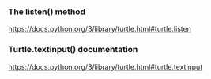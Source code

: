 ### The listen() method
https://docs.python.org/3/library/turtle.html#turtle.listen

### Turtle.textinput() documentation
https://docs.python.org/3/library/turtle.html#turtle.textinput

